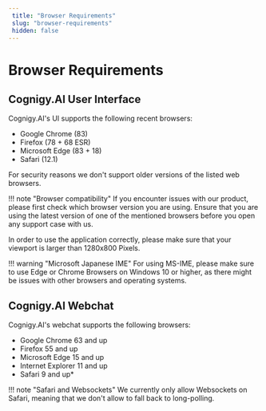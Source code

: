 ```yaml
---
 title: "Browser Requirements" 
 slug: "browser-requirements" 
 hidden: false 
---
```

# Browser Requirements

## Cognigy.AI User Interface

<div class="divider"></div>

Cognigy.AI's UI supports the following recent browsers:

- Google Chrome (83)
- Firefox (78 + 68 ESR)
- Microsoft Edge (83 + 18)
- Safari (12.1)

For security reasons we don't support older versions of the listed web browsers.

!!! note "Browser compatibility"
    If you encounter issues with our product, please first check which browser version you are using. Ensure that you are using the latest version of one of the mentioned browsers before you open any support case with us.

In order to use the application correctly, please make sure that your viewport is larger than 1280x800 Pixels.

!!! warning "Microsoft Japanese IME"
    For using MS-IME, please make sure to use Edge or Chrome Browsers on Windows 10 or higher, as there might be issues with other browsers and operating systems.

## Cognigy.AI Webchat

<div class="divider"></div>

Cognigy.AI's webchat supports the following browsers:

- Google Chrome 63 and up
- Firefox 55 and up
- Microsoft Edge 15 and up
- Internet Explorer 11 and up
- Safari 9 and up*

!!! note "Safari and Websockets"
    We currently only allow Websockets on Safari, meaning that we don't allow to fall back to long-polling.